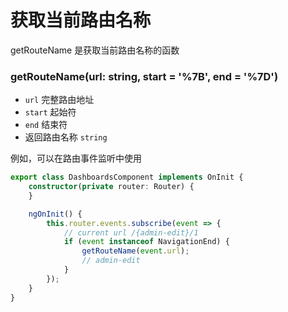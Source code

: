 # 获取当前路由名称

getRouteName 是获取当前路由名称的函数

### getRouteName(url: string, start = '%7B', end = '%7D')

- `url` 完整路由地址
- `start` 起始符
- `end` 结束符
- 返回路由名称 `string`

例如，可以在路由事件监听中使用

```typescript
export class DashboardsComponent implements OnInit {
    constructor(private router: Router) {
    }

    ngOnInit() {
        this.router.events.subscribe(event => {
            // current url /{admin-edit}/1
            if (event instanceof NavigationEnd) {
                getRouteName(event.url);
                // admin-edit
            }
        });
    }
}
```